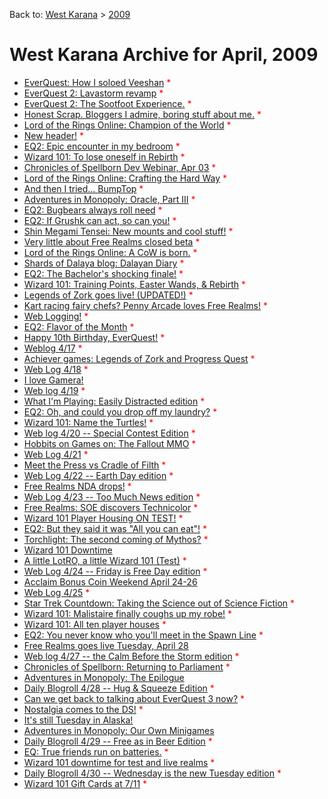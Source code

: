 Back to: [West Karana](/posts/westkarana.md) > [2009](/posts/2009/westkarana.md)
# West Karana Archive for April, 2009

* [EverQuest: How I soloed Veeshan](3012.md) <span style="color:red;">*</span>
* [EverQuest 2: Lavastorm revamp](3018.md) <span style="color:red;">*</span>
* [EverQuest 2: The Sootfoot Experience.](3024.md) <span style="color:red;">*</span>
* [Honest Scrap. Bloggers I admire, boring stuff about me.](3031.md) <span style="color:red;">*</span>
* [Lord of the Rings Online: Champion of the World](3039.md) <span style="color:red;">*</span>
* [New header!](3044.md) <span style="color:red;">*</span>
* [EQ2: Epic encounter in my bedroom](3046.md) <span style="color:red;">*</span>
* [Wizard 101: To lose oneself in Rebirth](3053.md) <span style="color:red;">*</span>
* [Chronicles of Spellborn Dev Webinar, Apr 03](3058.md) <span style="color:red;">*</span>
* [Lord of the Rings Online: Crafting the Hard Way](3065.md) <span style="color:red;">*</span>
* [And then I tried... BumpTop](3075.md) <span style="color:red;">*</span>
* [Adventures in Monopoly: Oracle, Part III](3078.md) <span style="color:red;">*</span>
* [EQ2: Bugbears always roll need](3085.md) <span style="color:red;">*</span>
* [EQ2: If Grushk can act, so can you!](3093.md) <span style="color:red;">*</span>
* [Shin Megami Tensei: New mounts and cool stuff!](3096.md) <span style="color:red;">*</span>
* [Very little about Free Realms closed beta](3099.md) <span style="color:red;">*</span>
* [Lord of the Rings Online: A CoW is born.](3104.md) <span style="color:red;">*</span>
* [Shards of Dalaya blog: Dalayan Diary](3108.md) <span style="color:red;">*</span>
* [EQ2: The Bachelor's shocking finale!](3110.md) <span style="color:red;">*</span>
* [Wizard 101: Training Points, Easter Wands, & Rebirth](3115.md) <span style="color:red;">*</span>
* [Legends of Zork goes live! (UPDATED!)](3123.md) <span style="color:red;">*</span>
* [Kart racing fairy chefs? Penny Arcade loves Free Realms!](3126.md) <span style="color:red;">*</span>
* [Web Logging!](3130.md) <span style="color:red;">*</span>
* [EQ2: Flavor of the Month](3133.md) <span style="color:red;">*</span>
* [Happy 10th Birthday, EverQuest!](3136.md) <span style="color:red;">*</span>
* [Weblog 4/17](3142.md) <span style="color:red;">*</span>
* [Achiever games: Legends of Zork and Progress Quest](3144.md) <span style="color:red;">*</span>
* [Web Log 4/18](3153.md) <span style="color:red;">*</span>
* [I love Gamera!](3205.md) <span style="color:red;"></span>
* [Web log 4/19](3213.md) <span style="color:red;">*</span>
* [What I'm Playing: Easily Distracted edition](3216.md) <span style="color:red;">*</span>
* [EQ2: Oh, and could you drop off my laundry?](3233.md) <span style="color:red;">*</span>
* [Wizard 101: Name the Turtles!](3198.md) <span style="color:red;">*</span>
* [Web log 4/20 -- Special Contest Edition](3236.md) <span style="color:red;">*</span>
* [Hobbits on Games on: The Fallout MMO](3242.md) <span style="color:red;">*</span>
* [Web Log 4/21](3246.md) <span style="color:red;">*</span>
* [Meet the Press vs Cradle of Filth](3249.md) <span style="color:red;">*</span>
* [Web Log 4/22 -- Earth Day edition](3252.md) <span style="color:red;">*</span>
* [Free Realms NDA drops!](3254.md) <span style="color:red;">*</span>
* [Web Log 4/23 -- Too Much News edition](3272.md) <span style="color:red;">*</span>
* [Free Realms: SOE discovers Technicolor](3276.md) <span style="color:red;">*</span>
* [Wizard 101 Player Housing ON TEST!](3257.md) <span style="color:red;">*</span>
* [EQ2: But they said it was "All you can eat"!](3298.md) <span style="color:red;">*</span>
* [Torchlight: The second coming of Mythos?](3291.md) <span style="color:red;">*</span>
* [Wizard 101 Downtime](3292.md) <span style="color:red;"></span>
* [A little LotRO, a little Wizard 101 (Test)](3301.md) <span style="color:red;">*</span>
* [Web Log 4/24 -- Friday is Free Day edition](3306.md) <span style="color:red;">*</span>
* [Acclaim Bonus Coin Weekend April 24-26](3308.md) <span style="color:red;"></span>
* [Web Log 4/25](3310.md) <span style="color:red;">*</span>
* [Star Trek Countdown: Taking the Science out of Science Fiction](3313.md) <span style="color:red;">*</span>
* [Wizard 101: Malistaire finally coughs up my robe!](3315.md) <span style="color:red;">*</span>
* [Wizard 101: All ten player houses](3320.md) <span style="color:red;">*</span>
* [EQ2: You never know who you'll meet in the Spawn Line](3343.md) <span style="color:red;">*</span>
* [Free Realms goes live Tuesday, April 28](3346.md) <span style="color:red;"></span>
* [Web log 4/27 -- the Calm Before the Storm edition](3348.md) <span style="color:red;">*</span>
* [Chronicles of Spellborn: Returning to Parliament](3350.md) <span style="color:red;">*</span>
* [Adventures in Monopoly: The Epilogue](3358.md) <span style="color:red;"></span>
* [Daily Blogroll 4/28 -- Hug & Squeeze Edition](3363.md) <span style="color:red;">*</span>
* [Can we get back to talking about EverQuest 3 now?](3369.md) <span style="color:red;">*</span>
* [Nostalgia comes to the DS!](3373.md) <span style="color:red;">*</span>
* [It's still Tuesday in Alaska!](3377.md) <span style="color:red;"></span>
* [Adventures in Monopoly: Our Own Minigames](3380.md) <span style="color:red;"></span>
* [Daily Blogroll 4/29 -- Free as in Beer Edition](3389.md) <span style="color:red;">*</span>
* [EQ: True friends run on batteries.](3391.md) <span style="color:red;">*</span>
* [Wizard 101 downtime for test and live realms](3396.md) <span style="color:red;">*</span>
* [Daily Blogroll 4/30 -- Wednesday is the new Tuesday edition](3398.md) <span style="color:red;">*</span>
* [Wizard 101 Gift Cards at 7/11](3402.md) <span style="color:red;">*</span>
